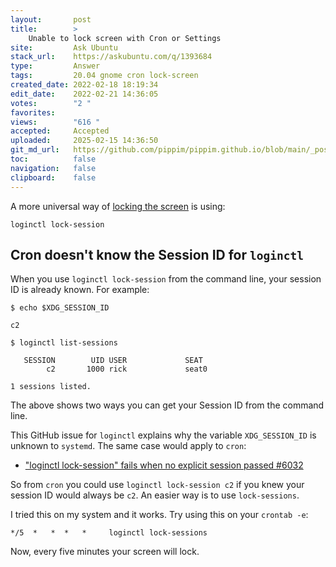 ```yaml
---
layout:       post
title:        >
    Unable to lock screen with Cron or Settings
site:         Ask Ubuntu
stack_url:    https://askubuntu.com/q/1393684
type:         Answer
tags:         20.04 gnome cron lock-screen
created_date: 2022-02-18 18:19:34
edit_date:    2022-02-21 14:36:05
votes:        "2 "
favorites:    
views:        "616 "
accepted:     Accepted
uploaded:     2025-02-15 14:36:50
git_md_url:   https://github.com/pippim/pippim.github.io/blob/main/_posts/2022/2022-02-18-Unable-to-lock-screen-with-Cron-or-Settings.md
toc:          false
navigation:   false
clipboard:    false
---
```


A more universal way of [locking the screen](https://wiki.archlinux.org/title/Session_lock) is using:

``` 
loginctl lock-session
```

## Cron doesn't know the Session ID for `loginctl`

When you use `loginctl lock-session` from the command line, your session ID is already known. For example:

``` shell
$ echo $XDG_SESSION_ID

c2

$ loginctl list-sessions

   SESSION        UID USER             SEAT            
        c2       1000 rick             seat0           

1 sessions listed.
```

The above shows two ways you can get your Session ID from the command line.

This GitHub issue for `loginctl` explains why the variable `XDG_SESSION_ID` is unknown to `systemd`. The same case would apply to `cron`:

- [ "loginctl lock-session" fails when no explicit session passed #6032 ](https://github.com/systemd/systemd/issues/6032)

So from `cron` you could use `loginctl lock-session c2` if you knew your session ID would always be `c2`. An easier way is to use `lock-sessions`.

I tried this on my system and it works. Try using this on your `crontab -e`:

``` 
*/5  *   *  *   *     loginctl lock-sessions
```

Now, every five minutes your screen will lock.

